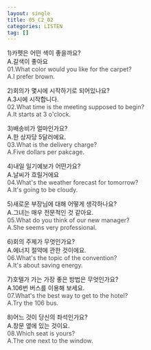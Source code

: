 ```yaml
---
layout: single
title: 05_C2_02
categories: LISTEN
tag: []
---
```


1)카펫은 어떤 색이 좋을까요?   
A.갈색이 좋아요   
<span style="color:#464646">
01.What color would you like for the carpet?   
A.I prefer brown.   
</span>
   
2)회의가 몇시에 시작하기로 되어있나요?   
A.3시에 시작합니다.   
<span style="color:#464646">
02.What time is the meeting supposed to begin?   
A.It starts at 3 o'clock.   
</span>
   
3)배송비가 얼마인가요?   
A.한 상자당 5달러에요.   
<span style="color:#464646">
03.What is the delivery charge?   
A.Five dollars per pakcage.   
</span>
   
4)내일 일기예보가 어떤가요?   
A.날씨가 흐릴거에요   
<span style="color:#464646">
04.What's the weather forecast for tomorrow?   
A.It's going to be cloudy.   
</span>
   
5)새로운 부장님에 대해 어떻게 생각하나요?   
A.그녀는 매우 전문적인 것 같아요.   
<span style="color:#464646">
05.What do you think of our new manager?   
A.She seems very professional.   
</span>
   
6)회의 주제가 무엇인가요?  
A.에너지 절약에 관한 것이에요.   
<span style="color:#464646">
06.What's the topic of the convention?  
A.It's about saving energy.   
</span>
   
7)호텔가 가는 가장 좋은 방법은 무엇인가요?   
A.106번 버스를 이용해 보세요.   
<span style="color:#464646">
07.What's the best way to get to the hotel?   
A.Try the 106 bus.   
</span>
   
8)어느 것이 당신의 좌석인가요?   
A.창문 옆에 있는 것이요.   
<span style="color:#464646">
08.Which seat is yours?   
A.The one next to the window.   
</span>


